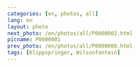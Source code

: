 ```yaml
---
categories: [en, photos, all]
lang: en
layout: photo
next_photo: /en/photos/all/P0000002.html
picname: P0000001
prev_photo: /en/photos/all/P0000000.html
tags: [Klippspringer, Wilsonfontein]
---
```

